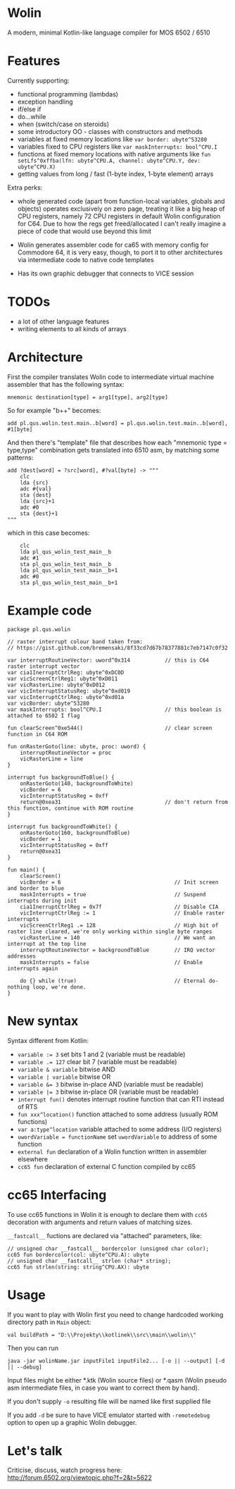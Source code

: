 # Wolin
A modern, minimal Kotlin-like language compiler for MOS 6502 / 6510

# Features

Currently supporting:

- functional programming (lambdas)
- exception handling
- if/else if
- do...while
- when (switch/case on steroids)
- some introductory OO - classes with constructors and methods
- variables at fixed memory locations like `var border: ubyte^53280`
- variables fixed to CPU registers like `var maskInterrupts: bool^CPU.I`
- functions at fixed memory locations with native arguments like `fun setLfs^0xffba(lfn: ubyte^CPU.A, channel: ubyte^CPU.Y, dev: ubyte^CPU.X)`
- getting values from long / fast (1-byte index, 1-byte element) arrays

Extra perks:

- whole generated code (apart from function-local variables, globals and objects) operates exclusively on zero page, treating it like a big heap of CPU registers, namely 72 CPU registers in default Wolin configuration for C64. Due to how the regs get freed/allocated I can't really imagine a piece of code that would use beyond this limit

- Wolin generates assembler code for ca65 with memory config for Commodore 64, it is very easy, though, to port it to other architectures via intermediate code to native code templates

- Has its own graphic debugger that connects to VICE session

# TODOs

- a lot of other language features
- writing elements to all kinds of arrays

# Architecture

First the compiler translates Wolin code to intermediate virtual machine assembler that has the following syntax:

```mnemonic destination[type] = arg1[type], arg2[type]```


So for example "b++" becomes:

```add pl.qus.wolin.test.main..b[word] = pl.qus.wolin.test.main..b[word], #1[byte]```


And then there's "template" file that describes how each "mnemonic type = type,type" combination gets translated into 6510 asm, by matching some patterns:

```
add ?dest[word] = ?src[word], #?val[byte] -> """
    clc
    lda {src}
    adc #{val}
    sta {dest}
    lda {src}+1
    adc #0
    sta {dest}+1
"""
```

which in this case becomes:

```
    clc
    lda pl_qus_wolin_test_main__b
    adc #1
    sta pl_qus_wolin_test_main__b
    lda pl_qus_wolin_test_main__b+1
    adc #0
    sta pl_qus_wolin_test_main__b+1
```

# Example code

```
package pl.qus.wolin

// raster interrupt colour band taken from:
// https://gist.github.com/bremensaki/8f33cd7d67b78377881c7eb7147c0f32

var interruptRoutineVector: uword^0x314           // this is C64 raster interrupt vector
var cia1InerruptCtrlReg: ubyte^0xDC0D
var vicScreenCtrlReg1: ubyte^0xD011
var vicRasterLine: ubyte^0xD012
var vicInterruptStatusReg: ubyte^0xd019
var vicInterruptCtrlReg: ubyte^0xd01a
var vicBorder: ubyte^53280
var maskInterrupts: bool^CPU.I                    // this boolean is attached to 6502 I flag

fun clearScreen^0xe544()                          // clear screen function in C64 ROM

fun onRasterGoto(line: ubyte, proc: uword) {
    interruptRoutineVector = proc
    vicRasterLine = line
}

interrupt fun backgroundToBlue() {
    onRasterGoto(140, backgroundToWhite)
    vicBorder = 6
    vicInterruptStatusReg = 0xff
    return@0xea31                                 // don't return from this function, continue with ROM routine
}

interrupt fun backgroundToWhite() {
    onRasterGoto(160, backgroundToBlue)
    vicBorder = 1
    vicInterruptStatusReg = 0xff
    return@0xea31
}

fun main() {
    clearScreen()
    vicBorder = 6                                    // Init screen and border to blue
    maskInterrupts = true                            // Suspend interrupts during init
    cia1InerruptCtrlReg = 0x7f                       // Disable CIA
    vicInterruptCtrlReg := 1                         // Enable raster interrupts
    vicScreenCtrlReg1 .= 128                         // High bit of raster line cleared, we're only working within single byte ranges
    vicRasterLine = 140                              // We want an interrupt at the top line
    interruptRoutineVector = backgroundToBlue        // IRQ vector addresses
    maskInterrupts = false                           // Enable interrupts again

    do {} while (true)                               // Eternal do-nothing loop, we're done.
}
```

# New syntax

Syntax different from Kotlin:

- `variable := 3` set bits 1 and 2 (variable must be readable)
- `variable .= 127` clear bit 7 (variable must be readable)
- `variable & variable` bitwise AND
- `variable | variable` bitwise OR
- `variable &= 3` bitwise in-place AND (variable must be readable)
- `variable |= 3` bitwise in-place OR (variable must be readable)
- `interrupt fun()` denotes interrupt routine function that can RTI instead of RTS
- `fun xxx^location()` function attached to some address (usually ROM functions)
- `var a:type^location` variable attached to some address (I/O registers)
- `uwordVariable = functionName` set `uwordVariable` to address of some function
- `external fun` declaration of a Wolin function written in assembler elsewhere
- `cc65 fun` declaration of external C function compiled by cc65

# cc65 Interfacing

To use cc65 functions in Wolin it is enough to declare them with `cc65` decoration with arguments and return values of matching sizes.

`__fastcall__` fuctions are declared via "attached" parameters, like:

```
// unsigned char __fastcall__ bordercolor (unsigned char color);
cc65 fun bordercolor(col: ubyte^CPU.A): ubyte
// unsigned char __fastcall__ strlen (char* string);
cc65 fun strlen(string: string^CPU.AX): ubyte
```

# Usage

If you want to play with Wolin first you need to change hardcoded working directory path in `Main` object:

`val buildPath = "D:\\Projekty\\kotlinek\\src\\main\\wolin\\"`

Then you can run

`java -jar wolinName.jar inputFile1 inputFile2... [-o || --output] [-d || --debug]`

Input files might be either *.ktk (Wolin source files) or *.qasm (Wolin pseudo asm intermediate files, in case you want to correct them by hand).

If you don't supply `-o` resulting file will be named like first supplied file

If you add `-d` be sure to have VICE emulator started with `-remotedebug` option to open up a graphic Wolin debugger.

# Let's talk

Criticise, discuss, watch progress here: http://forum.6502.org/viewtopic.php?f=2&t=5622